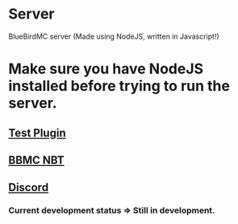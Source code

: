 # Server
BlueBirdMC server (Made using NodeJS, written in Javascript!)

# Make sure you have NodeJS installed before trying to run the server.


## [Test Plugin](https://github.com/BlueBirdMC/BBMC-TestPlugin)

## [BBMC NBT](https://github.com/BlueBirdMC/NBT)

## [Discord](https://discord.gg/g5qrb98RDN)
### Current development status => Still in development.

